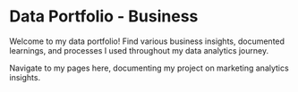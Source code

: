 # Data Portfolio - Business

Welcome to my data portfolio! Find various business insights, documented learnings, and processes I used throughout my data analytics journey.

Navigate to my pages here, documenting my project on marketing analytics insights.
